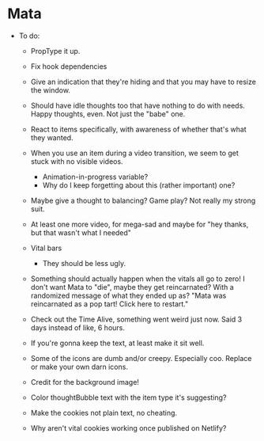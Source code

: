 # Mata

- To do:

  - PropType it up.

  - Fix hook dependencies

  - Give an indication that they're hiding and that you may have to resize the window.

  - Should have idle thoughts too that have nothing to do with needs. Happy thoughts, even. Not just the "babe" one.

  - React to items specifically, with awareness of whether that's what they wanted.

  - When you use an item during a video transition, we seem to get stuck with no visible videos.
    - Animation-in-progress variable?
    - Why do I keep forgetting about this (rather important) one?
  - Maybe give a thought to balancing? Game play? Not really my strong suit.

  - At least one more video, for mega-sad and maybe for "hey thanks, but that wasn't what I needed"

  - Vital bars

    - They should be less ugly.
  
  - Something should actually happen when the vitals all go to zero! I don't want Mata to "die", maybe they get reincarnated? With a randomized message of what they ended up as? "Mata was reincarnated as a pop tart! Click here to restart." 

  - Check out the Time Alive, something went weird just now. Said 3 days instead of like, 6 hours.

  - If you're gonna keep the text, at least make it sit well.

  - Some of the icons are dumb and/or creepy. Especially coo. Replace or make your own darn icons.

  - Credit for the background image!

  - Color thoughtBubble text with the item type it's suggesting?

  - Make the cookies not plain text, no cheating.

  - Why aren't vital cookies working once published on Netlify? 